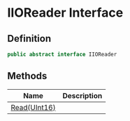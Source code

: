 # IIOReader Interface
## Definition

```c#
public abstract interface IIOReader
```

## Methods

| Name | Description |
| ---- | ----------- |
| [Read(UInt16)](MrKWatkins.EmulatorTestSuites.Z80.IIOReader.Read.md) |  |

